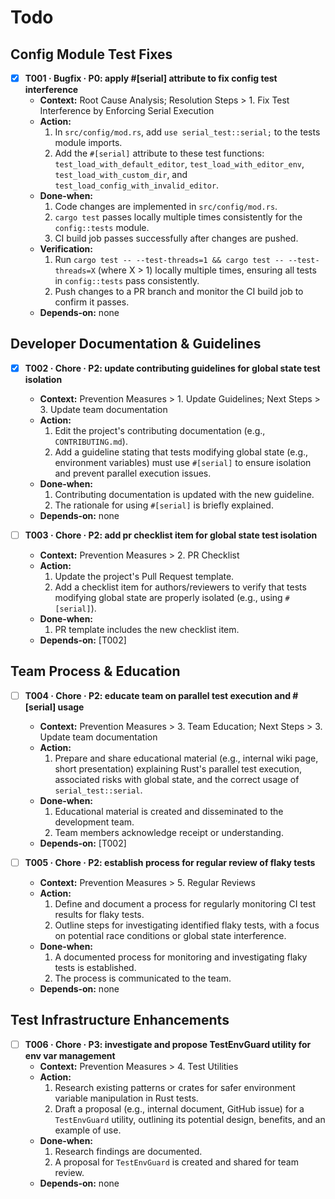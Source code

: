# Todo

## Config Module Test Fixes
- [x] **T001 · Bugfix · P0: apply #[serial] attribute to fix config test interference**
    - **Context:** Root Cause Analysis; Resolution Steps > 1. Fix Test Interference by Enforcing Serial Execution
    - **Action:**
        1. In `src/config/mod.rs`, add `use serial_test::serial;` to the tests module imports.
        2. Add the `#[serial]` attribute to these test functions: `test_load_with_default_editor`, `test_load_with_editor_env`, `test_load_with_custom_dir`, and `test_load_config_with_invalid_editor`.
    - **Done‑when:**
        1. Code changes are implemented in `src/config/mod.rs`.
        2. `cargo test` passes locally multiple times consistently for the `config::tests` module.
        3. CI build job passes successfully after changes are pushed.
    - **Verification:**
        1. Run `cargo test -- --test-threads=1 && cargo test -- --test-threads=X` (where X > 1) locally multiple times, ensuring all tests in `config::tests` pass consistently.
        2. Push changes to a PR branch and monitor the CI build job to confirm it passes.
    - **Depends‑on:** none

## Developer Documentation & Guidelines
- [x] **T002 · Chore · P2: update contributing guidelines for global state test isolation**
    - **Context:** Prevention Measures > 1. Update Guidelines; Next Steps > 3. Update team documentation
    - **Action:**
        1. Edit the project's contributing documentation (e.g., `CONTRIBUTING.md`).
        2. Add a guideline stating that tests modifying global state (e.g., environment variables) must use `#[serial]` to ensure isolation and prevent parallel execution issues.
    - **Done‑when:**
        1. Contributing documentation is updated with the new guideline.
        2. The rationale for using `#[serial]` is briefly explained.
    - **Depends‑on:** none

- [ ] **T003 · Chore · P2: add pr checklist item for global state test isolation**
    - **Context:** Prevention Measures > 2. PR Checklist
    - **Action:**
        1. Update the project's Pull Request template.
        2. Add a checklist item for authors/reviewers to verify that tests modifying global state are properly isolated (e.g., using `#[serial]`).
    - **Done‑when:**
        1. PR template includes the new checklist item.
    - **Depends‑on:** [T002]

## Team Process & Education
- [ ] **T004 · Chore · P2: educate team on parallel test execution and #[serial] usage**
    - **Context:** Prevention Measures > 3. Team Education; Next Steps > 3. Update team documentation
    - **Action:**
        1. Prepare and share educational material (e.g., internal wiki page, short presentation) explaining Rust's parallel test execution, associated risks with global state, and the correct usage of `serial_test::serial`.
    - **Done‑when:**
        1. Educational material is created and disseminated to the development team.
        2. Team members acknowledge receipt or understanding.
    - **Depends‑on:** [T002]

- [ ] **T005 · Chore · P2: establish process for regular review of flaky tests**
    - **Context:** Prevention Measures > 5. Regular Reviews
    - **Action:**
        1. Define and document a process for regularly monitoring CI test results for flaky tests.
        2. Outline steps for investigating identified flaky tests, with a focus on potential race conditions or global state interference.
    - **Done‑when:**
        1. A documented process for monitoring and investigating flaky tests is established.
        2. The process is communicated to the team.
    - **Depends‑on:** none

## Test Infrastructure Enhancements
- [ ] **T006 · Chore · P3: investigate and propose TestEnvGuard utility for env var management**
    - **Context:** Prevention Measures > 4. Test Utilities
    - **Action:**
        1. Research existing patterns or crates for safer environment variable manipulation in Rust tests.
        2. Draft a proposal (e.g., internal document, GitHub issue) for a `TestEnvGuard` utility, outlining its potential design, benefits, and an example of use.
    - **Done‑when:**
        1. Research findings are documented.
        2. A proposal for `TestEnvGuard` is created and shared for team review.
    - **Depends‑on:** none